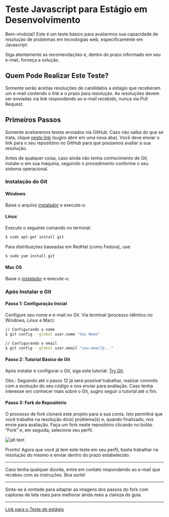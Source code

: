 # Teste Javascript para Estágio em Desenvolvimento

Bem-vindo(a)! Este é um teste básico para avaliarmos sua capacidade de resolução de problemas em tecnologias web, especificamente em Javascript.

Siga atentamente as recomendações e, dentro do prazo informado em seu e-mail, forneça a solução.

## Quem Pode Realizar Este Teste?

Somente serão aceitas resoluções de candidatos a estágio que receberam um e-mail contendo o link e o prazo para resolução. As resoluções devem ser enviadas via link respondendo ao e-mail recebido, nunca via Pull Request.

## Primeiros Passos

Somente aceitaremos testes enviados via GitHub. Caso não saiba do que se trata, clique [neste link](https://github.com) (sugiro abrir em uma nova aba). Você deve enviar o link para o seu repositório no GitHub para que possamos avaliar a sua resolução.

Antes de qualquer coisa, caso ainda não tenha conhecimento de Git, instale-o em sua máquina, seguindo o procedimento conforme o seu sistema operacional.

### Instalação do Git

#### Windows

Baixe o arquivo [instalador](https://git-scm.com/download/win) e execute-o.

#### Linux

Execute o seguinte comando no terminal:

```sh
$ sudo apt-get install git
```

Para distribuições baseadas em RedHat (como Fedora), use:

```sh
$ sudo yum install git
```

#### Mac OS

Baixe o [instalador](https://git-scm.com/download/mac) e execute-o.

### Após Instalar o Git

#### Passo 1: Configuração Inicial

Configure seu nome e e-mail no Git. Via terminal (processo idêntico no Windows, Linux e Mac):

```sh
// Configurando o nome
$ git config --global user.name "Seu Nome"

// Configurando o email
$ git config --global user.email "seu-email@..."
```

#### Passo 2: Tutorial Básico de Git

Após instalar e configurar o Git, siga este tutorial: [Try Git](https://try.github.io/levels/1/challenges/1).

Obs.: Seguindo até o passo 12 já será possível trabalhar, realizar commits com a evolução do seu código e nos enviar para avaliação. Caso tenha interesse em conhecer mais sobre o Git, sugiro seguir o tutorial até o fim.

#### Passo 3: Fork do Repositório

O processo de fork clonará este projeto para a sua conta. Isto permitirá que você trabalhe na resolução do(s) problema(s) e, quando finalizado, nos envie para avaliação. Faça um fork neste repositório clicando no botão “Fork” e, em seguida, selecione seu perfil.

![alt text](img/image.png)

Pronto! Agora que você já tem este teste em seu perfil, basta trabalhar na resolução do mesmo e enviar dentro do prazo estabelecido.

---

Caso tenha qualquer dúvida, entre em contato respondendo ao e-mail que recebeu com as instruções. Boa sorte!

---

Sinta-se à vontade para adaptar as imagens dos passos do fork com capturas de tela reais para melhorar ainda mais a clareza do guia.

---

[Link para o Teste de estágio](teste.md)
